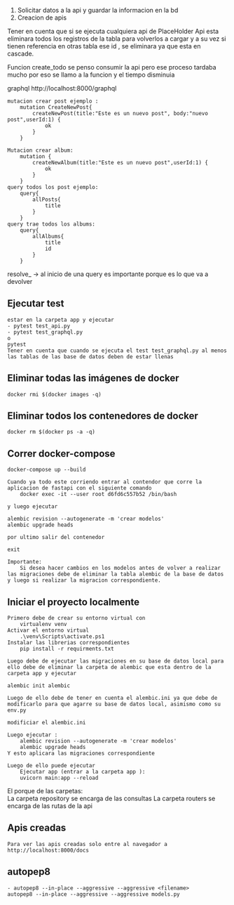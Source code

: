 1. Solicitar datos a la api y guardar la informacion en la bd
2. Creacion de apis





Tener en cuenta que si se ejecuta cualquiera api de PlaceHolder Api esta eliminara todos los registros de la tabla para volverlos a cargar
y a su vez si tienen referencia en otras tabla ese id , se eliminara ya que esta en cascade.

Funcion create_todo 
    se penso consumir la api pero ese proceso tardaba mucho por eso se llamo a la funcion y el tiempo disminuia


graphql
    http://localhost:8000/graphql
    
    mutacion crear post ejemplo :
        mutation CreateNewPost{
            createNewPost(title:"Este es un nuevo post", body:"nuevo post",userId:1) {
                ok
            }
        }
    
    Mutacion crear album:
        mutation {
            createNewAlbum(title:"Este es un nuevo post",userId:1) {
                ok
            }
        }
    query todos los post ejemplo:
        query{
            allPosts{
                title
            }
        }
    query trae todos los albums:           
        query{
            allAlbums{
                title
                id
            }
        }

resolve_ -> al inicio de una query es importante porque es lo que va a devolver

## Ejecutar test 
    estar en la carpeta app y ejecutar
    - pytest test_api.py
    - pytest test_graphql.py
    o
    pytest
    Tener en cuenta que cuando se ejecuta el test test_graphql.py al menos las tablas de las base de datos deben de estar llenas

## Eliminar todas las imágenes de docker
    docker rmi $(docker images -q)

## Eliminar todos los contenedores de docker
    docker rm $(docker ps -a -q)

## Correr docker-compose

    docker-compose up --build

    Cuando ya todo este corriendo entrar al contendor que corre la aplicacion de fastapi con el siguiente comando
        docker exec -it --user root d6fd6c557b52 /bin/bash

    y luego ejecutar

    alembic revision --autogenerate -m 'crear modelos'
    alembic upgrade heads

    por ultimo salir del contenedor

    exit
    
    Importante:
        Si desea hacer cambios en los modelos antes de volver a realizar las migraciones debe de eliminar la tabla alembic de la base de datos y luego si realizar la migracion correspondiente.
        


## Iniciar el proyecto localmente

    Primero debe de crear su entorno virtual con
        virtualenv venv
    Activar el entorno virtual
        .\venv\Scripts\activate.ps1
    Instalar las librerias correspondientes
        pip install -r requirments.txt
    
    Luego debe de ejecutar las migraciones en su base de datos local para ello debe de eliminar la carpeta de alembic que esta dentro de la carpeta app y ejecutar
    
    alembic init alembic

    Luego de ello debe de tener en cuenta el alembic.ini ya que debe de modificarlo para que agarre su base de datos local, asimismo como su env.py

    modificiar el alembic.ini
    
    Luego ejecutar :
        alembic revision --autogenerate -m 'crear modelos'
        alembic upgrade heads
    Y esto aplicara las migraciones correspondiente

    Luego de ello puede ejecutar 
        Ejecutar app (entrar a la carpeta app ):
        uvicorn main:app --reload
    

El porque de las carpetas:   
    La carpeta repository se encarga de las consultas
    La carpeta routers se encarga de las rutas de la api

## Apis creadas

    Para ver las apis creadas solo entre al navegador a http://localhost:8000/docs


## autopep8
    - autopep8 --in-place --aggressive --aggressive <filename>
    autopep8 --in-place --aggressive --aggressive models.py